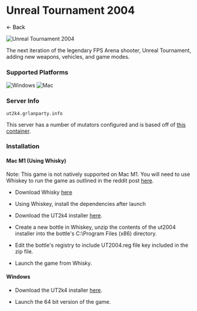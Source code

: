 # Unreal Tournament 2004
<a href="javascript:history.back()" style="text-decoration: none; color: black;">&#8592; Back</a>

![Unreal Tournament 2004](https://shared.steamstatic.com/store_item_assets/steam/apps/13230/header.jpg?t=1671033925)

The next iteration of the legendary FPS Arena shooter, Unreal Tournament, adding new weapons, vehicles, and game modes.

### Supported Platforms
![Windows](https://img.icons8.com/color/48/000000/windows-10.png) ![Mac](https://img.icons8.com/color/48/000000/mac-os.png)

### Server Info
`ut2k4.grlanparty.info`

This server has a number of mutators configured and is based off of [this container](https://github.com/LacledesLAN/gamesvr-ut2004). 

### Installation

#### Mac M1 (Using Whisky)
Note: This game is not natively supported on Mac M1. You will need to use Whiskey to run the game as outlined in the reddit post [here](https://www.reddit.com/r/unrealtournament/comments/18wkbqq/guide_ut_on_apple_silicon/).

- Download Whisky [here](https://getwhisky.app/)

- Using Whiskey, install the dependencies after launch

- Download the UT2k4 installer [here](https://archive.org/download/ut2004-3369/UT2004.zip).

- Create a new bottle in Whiskey, unzip the contents of the ut2004 installer into the bottle's C:\Program Files (x86) directory.

- Edit the bottle's registry to include UT2004.reg file key included in the zip file. 

- Launch the game from Whisky.

#### Windows
- Download the UT2k4 installer [here](https://archive.org/details/ut2004-3369).

- Launch the 64 bit version of the game.
